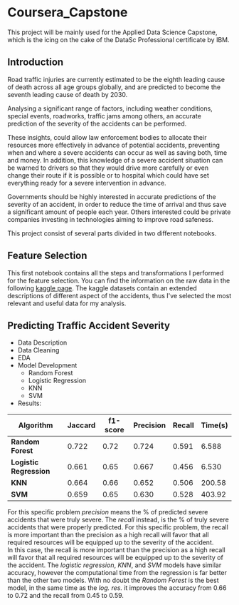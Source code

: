 # Coursera_Capstone
This project will be mainly used for the Applied Data Science Capstone, which is the icing on the cake of the DataSc Professional certificate by IBM.

## Introduction

Road traffic injuries are currently estimated to be the eighth leading cause of death across all age groups globally, and are predicted to become the seventh leading cause of death by 2030.
    
Analysing a significant range of factors, including weather conditions, special events, roadworks, traffic jams among others, an accurate prediction of the severity of the accidents can be performed.

These insights, could allow law enforcement bodies to allocate their resources more effectively in advance of potential accidents, preventing when and where a severe accidents can occur as well as saving both, time and money. In addition, this knowledge of a severe accident situation can be warned to drivers so that they would drive more carefully or even change their route if it is possible or to hospital which could have set everything ready for a severe intervention in advance.

Governments should be highly interested in accurate predictions of the severity of an accident, in order to reduce the time of arrival and thus save a significant amount of people each year. Others interested could be private companies investing in technologies aiming to improve road safeness.

This project consist of several parts divided in two different notebooks.

## Feature Selection

This first notebook contains all the steps and transformations I performed for the feature selection. You can find the information on the raw data in the following [kaggle page](https://www.kaggle.com/ahmedlahlou/accidents-in-france-from-2005-to-2016). The kaggle datasets contain an extended descriptions of different aspect of the accidents, thus I've selected the most relevant and useful data for my analysis.

## Predicting Traffic Accident Severity

+ Data Description
+ Data Cleaning
+ EDA
+ Model Development
  + Random Forest
  + Logistic Regression
  + KNN
  + SVM
+ Results:
    
|**Algorithm**|**Jaccard**|**f1-score**|**Precision**|**Recall**|**Time(s)**|
|---------|-------|----|-------------|------|-------|
|**Random Forest**| 0.722  | 0.72  | 0.724  | 0.591  |  6.588 |
|**Logistic Regression**|  0.661 |  0.65 |  0.667 | 0.456  | 6.530 |
|**KNN**| 0.664  | 0.66  |  0.652 | 0.506  |  200.58 |
|**SVM**| 0.659  | 0.65  |  0.630 |  0.528 |  403.92 |

For this specific problem *precision* means the % of predicted severe accidents that were truly severe. The *recall* instead, is the % of truly severe accidents that were properly predicted. For this specific problem, the recall is more important than the precision as a high recall will favor that all required resources will be equipped up to the severity of the accident.\
In this case, the recall is more important than the precision as a high recall will favor that all required resources will be equipped up to the severity of the accident. The *logistic regression*, *KNN*, and *SVM* models have similar accuracy, however the computational time from the regression is far better than the other two models. With no doubt the *Random Forest* is the best model, in the same time as the *log. res.* it improves the accuracy from 0.66 to 0.72 and the recall from 0.45 to 0.59.
